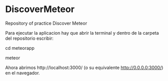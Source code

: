 # DiscoverMeteor
Repository of practice Discover Meteor

Para ejecutar la aplicacion hay que abrir la terminal y dentro de la carpeta del repositorio escribir:

cd meteorapp

meteor

Ahora abrimos http://localhost:3000/ (o su equivalente http://0.0.0.0:3000/) en el navegador.
